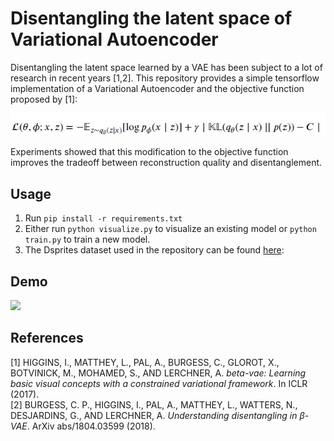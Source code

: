 # Disentangling the latent space of Variational Autoencoder
Disentangling the latent space learned by a VAE has been subject to a lot of research in recent years [1,2].
This repository provides a simple tensorflow implementation of a Variational Autoencoder and the objective function proposed by [1]:

![](Equation.jpg)

Experiments showed that this modification to the objective function improves the tradeoff
between reconstruction quality and disentanglement.

## Usage
1. Run `pip install -r requirements.txt`
2. Either run `python visualize.py` to visualize an existing model or `python train.py` to train a new model.
3. The Dsprites dataset used in the repository can be found [here](https://github.com/deepmind/dsprites-dataset/blob/master/dsprites_ndarray_co1sh3sc6or40x32y32_64x64.npz):

## Demo

<kbd><img src="https://github.com/Yoan-D/DisentangledVAE/blob/e17868f73fcdb2bac281daa2d141b774bd0e1323/demo.gif"/></kbd><br />

## References
[1] HIGGINS, I., MATTHEY, L., PAL, A., BURGESS, C., GLOROT, X., BOTVINICK, M., MOHAMED, S., AND LERCHNER, A. *beta-vae: Learning basic visual concepts with a constrained variational framework*. In ICLR (2017). <br>
[2] BURGESS, C. P., HIGGINS, I., PAL, A., MATTHEY, L., WATTERS, N., DESJARDINS, G., AND LERCHNER, A. *Understanding disentangling in β-VAE*. ArXiv abs/1804.03599 (2018).
